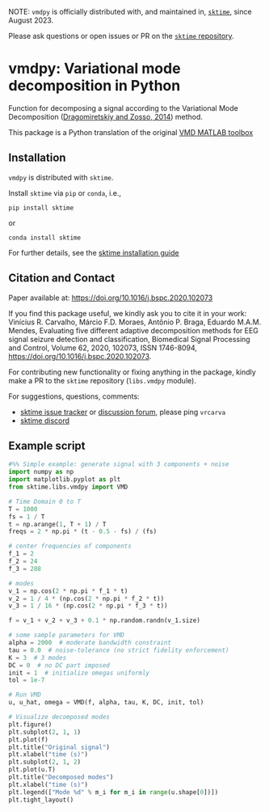 NOTE: ``vmdpy`` is officially distributed with, and maintained in, [``sktime``](https://github.com/sktime/sktime/), since August 2023.

Please ask questions or open issues or PR on the [``sktime`` repository](https://github.com/sktime/sktime/).

# vmdpy: Variational mode decomposition in Python

Function for decomposing a signal according to the Variational Mode Decomposition
([Dragomiretskiy and Zosso, 2014](https://doi.org/10.1109/TSP.2013.2288675)) method.

This package is a Python translation of
the original [VMD MATLAB toolbox](https://www.mathworks.com/matlabcentral/fileexchange/44765-variational-mode-decomposition)


## Installation

`vmdpy` is distributed with `sktime`.

Install ``sktime`` via ``pip`` or ``conda``, i.e.,

```
pip install sktime
```

or

```
conda install sktime
```

For further details, see the [sktime installation guide](https://www.sktime.net/en/stable/installation.html)


## Citation and Contact
Paper available at: https://doi.org/10.1016/j.bspc.2020.102073

If you find this package useful, we kindly ask you to cite it in your work:
Vinícius R. Carvalho, Márcio F.D. Moraes, Antônio P. Braga, Eduardo M.A.M. Mendes,
Evaluating five different adaptive decomposition methods for EEG signal seizure detection and classification,
Biomedical Signal Processing and Control,
Volume 62,
2020,
102073,
ISSN 1746-8094,
https://doi.org/10.1016/j.bspc.2020.102073.

For contributing new functionality or fixing anything in the package,
kindly make a PR to the ``sktime`` repository (``libs.vmdpy`` module).

For suggestions, questions, comments:

* [sktime issue tracker](https://github.com/sktime/sktime/issues) or [discussion forum](https://github.com/sktime/sktime/discussions),
  please ping `vrcarva`
* [sktime discord](https://discord.com/invite/54ACzaFsn7)


## Example script
```python
#%% Simple example: generate signal with 3 components + noise
import numpy as np
import matplotlib.pyplot as plt
from sktime.libs.vmdpy import VMD

# Time Domain 0 to T
T = 1000
fs = 1 / T
t = np.arange(1, T + 1) / T
freqs = 2 * np.pi * (t - 0.5 - fs) / (fs)

# center frequencies of components
f_1 = 2
f_2 = 24
f_3 = 288

# modes
v_1 = np.cos(2 * np.pi * f_1 * t)
v_2 = 1 / 4 * (np.cos(2 * np.pi * f_2 * t))
v_3 = 1 / 16 * (np.cos(2 * np.pi * f_3 * t))

f = v_1 + v_2 + v_3 + 0.1 * np.random.randn(v_1.size)

# some sample parameters for VMD
alpha = 2000  # moderate bandwidth constraint
tau = 0.0  # noise-tolerance (no strict fidelity enforcement)
K = 3  # 3 modes
DC = 0  # no DC part imposed
init = 1  # initialize omegas uniformly
tol = 1e-7

# Run VMD
u, u_hat, omega = VMD(f, alpha, tau, K, DC, init, tol)

# Visualize decomposed modes
plt.figure()
plt.subplot(2, 1, 1)
plt.plot(f)
plt.title("Original signal")
plt.xlabel("time (s)")
plt.subplot(2, 1, 2)
plt.plot(u.T)
plt.title("Decomposed modes")
plt.xlabel("time (s)")
plt.legend(["Mode %d" % m_i for m_i in range(u.shape[0])])
plt.tight_layout()

```
